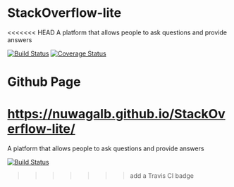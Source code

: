# StackOverflow-lite
<<<<<<< HEAD
A platform that allows people to ask questions and provide answers

[![Build Status](https://travis-ci.org/nuwagalb/StackOverflow-lite.svg?branch=master)](https://travis-ci.org/nuwagalb/StackOverflow-lite)  [![Coverage Status](https://coveralls.io/repos/github/nuwagalb/StackOverflow-lite/badge.svg?branch=master)](https://coveralls.io/github/nuwagalb/StackOverflow-lite?branch=master)

# Github Page
https://nuwagalb.github.io/StackOverflow-lite/
=======
A platform that allows people to ask questions and provide answers 

[![Build Status](https://travis-ci.org/nuwagalb/StackOverflow-lite.svg?branch=master)](https://travis-ci.org/nuwagalb/StackOverflow-lite)

>>>>>>> add a Travis CI badge
